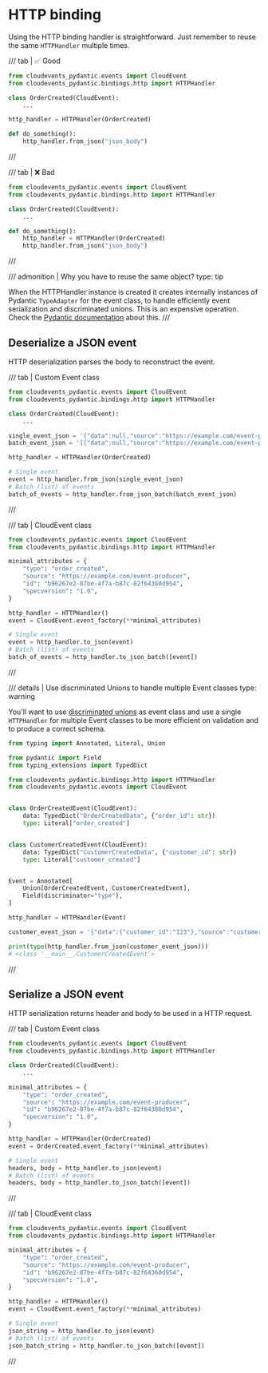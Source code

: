 # HTTP binding

Using the HTTP binding handler is straightforward. Just remember to reuse the same
`HTTPHandler` multiple times.

/// tab | ✅ Good

```python
from cloudevents_pydantic.events import CloudEvent
from cloudevents_pydantic.bindings.http import HTTPHandler

class OrderCreated(CloudEvent):
    ...

http_handler = HTTPHandler(OrderCreated)

def do_something():
    http_handler.from_json("json_body")
```
///

/// tab | ❌ Bad
```python
from cloudevents_pydantic.events import CloudEvent
from cloudevents_pydantic.bindings.http import HTTPHandler

class OrderCreated(CloudEvent):
    ...

def do_something():
    http_handler = HTTPHandler(OrderCreated)
    http_handler.from_json("json_body")
```

///

/// admonition | Why you have to reuse the same object?
    type: tip

When the HTTPHandler instance is created it creates internally instances of Pydantic `TypeAdapter`
for the event class, to handle efficiently event serialization and discriminated unions. This is
an expensive operation. Check the [Pydantic documentation](https://docs.pydantic.dev/latest/concepts/performance/#typeadapter-instantiated-once) about this.
///

## Deserialize a JSON event

HTTP deserialization parses the body to reconstruct the event.

/// tab | Custom Event class
```python
from cloudevents_pydantic.events import CloudEvent
from cloudevents_pydantic.bindings.http import HTTPHandler

class OrderCreated(CloudEvent):
    ...

single_event_json = '{"data":null,"source":"https://example.com/event-producer","id":"b96267e2-87be-4f7a-b87c-82f64360d954","type":"com.example.string","specversion":"1.0","time":"2022-07-16T12:03:20.519216+04:00","subject":null,"datacontenttype":null,"dataschema":null}'
batch_event_json = '[{"data":null,"source":"https://example.com/event-producer","id":"b96267e2-87be-4f7a-b87c-82f64360d954","type":"com.example.string","specversion":"1.0","time":"2022-07-16T12:03:20.519216+04:00","subject":null,"datacontenttype":null,"dataschema":null}]'

http_handler = HTTPHandler(OrderCreated)

# Single event
event = http_handler.from_json(single_event_json)
# Batch (list) of events
batch_of_events = http_handler.from_json_batch(batch_event_json)
```
///

/// tab | CloudEvent class
```python
from cloudevents_pydantic.events import CloudEvent
from cloudevents_pydantic.bindings.http import HTTPHandler

minimal_attributes = {
    "type": "order_created",
    "source": "https://example.com/event-producer",
    "id": "b96267e2-87be-4f7a-b87c-82f64360d954",
    "specversion": "1.0",
}

http_handler = HTTPHandler()
event = CloudEvent.event_factory(**minimal_attributes)

# Single event
event = http_handler.to_json(event)
# Batch (list) of events
batch_of_events = http_handler.to_json_batch([event])
```
///

/// details | Use discriminated Unions to handle multiple Event classes
    type: warning

You'll want to use [discriminated unions](https://docs.pydantic.dev/latest/concepts/unions/#discriminated-unions)
as event class and use a single `HTTPHandler` for multiple Event classes to be more efficient on validation
and to produce a correct schema. 

```python
from typing import Annotated, Literal, Union

from pydantic import Field
from typing_extensions import TypedDict

from cloudevents_pydantic.bindings.http import HTTPHandler
from cloudevents_pydantic.events import CloudEvent


class OrderCreatedEvent(CloudEvent):
    data: TypedDict("OrderCreatedData", {"order_id": str})
    type: Literal["order_created"]


class CustomerCreatedEvent(CloudEvent):
    data: TypedDict("CustomerCreatedData", {"customer_id": str})
    type: Literal["customer_created"]


Event = Annotated[
    Union[OrderCreatedEvent, CustomerCreatedEvent],
    Field(discriminator="type"),
]

http_handler = HTTPHandler(Event)

customer_event_json = '{"data":{"customer_id":"123"},"source":"customer_service","id":"123","type":"customer_created","specversion":"1.0","time":null,"subject":null,"datacontenttype":null,"dataschema":null}'

print(type(http_handler.from_json(customer_event_json)))
# <class '__main__.CustomerCreatedEvent'>
```
///


## Serialize a JSON event

HTTP serialization returns header and body to be used in a HTTP request.

/// tab | Custom Event class
```python
from cloudevents_pydantic.events import CloudEvent
from cloudevents_pydantic.bindings.http import HTTPHandler

class OrderCreated(CloudEvent):
    ...

minimal_attributes = {
    "type": "order_created",
    "source": "https://example.com/event-producer",
    "id": "b96267e2-87be-4f7a-b87c-82f64360d954",
    "specversion": "1.0",
}

http_handler = HTTPHandler(OrderCreated)
event = OrderCreated.event_factory(**minimal_attributes)

# Single event
headers, body = http_handler.to_json(event)
# Batch (list) of events
headers, body = http_handler.to_json_batch([event])
```
///

/// tab | CloudEvent class
```python
from cloudevents_pydantic.events import CloudEvent
from cloudevents_pydantic.bindings.http import HTTPHandler

minimal_attributes = {
    "type": "order_created",
    "source": "https://example.com/event-producer",
    "id": "b96267e2-87be-4f7a-b87c-82f64360d954",
    "specversion": "1.0",
}

http_handler = HTTPHandler()
event = CloudEvent.event_factory(**minimal_attributes)

# Single event
json_string = http_handler.to_json(event)
# Batch (list) of events
json_batch_string = http_handler.to_json_batch([event])
```
///
